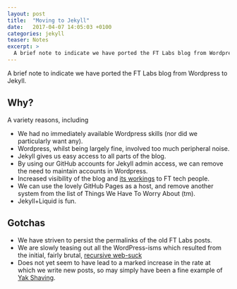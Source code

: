 ```yaml
---
layout: post
title:  "Moving to Jekyll"
date:   2017-04-07 14:05:03 +0100
categories: jekyll
teaser: Notes
excerpt: >
  A brief note to indicate we have ported the FT Labs blog from Wordpress to Jekyll.
---
```

A brief note to indicate we have ported the FT Labs blog from Wordpress to Jekyll.

## Why?

A variety reasons, including

* We had no immediately available Wordpress skills (nor did we particularly want any).
* Wordpress, whilst being largely fine, involved too much peripheral noise.
* Jekyll gives us easy access to all parts of the blog.
* By using our GitHub accounts for Jekyll admin access, we can remove the need to maintain accounts in Wordpress.
* Increased visibility of the blog and [its workings](https://github.com/ftlabs/ftlabs.github.io) to FT tech people.
* We can use the lovely GitHub Pages as a host, and remove another system from the list of Things We Have To Worry About (tm).
* Jekyll+Liquid is fun.

## Gotchas

* We have striven to persist the permalinks of the old FT Labs posts.
* We are slowly teasing out all the WordPress-isms which resulted from the initial, fairly brutal, [recursive web-suck](http://www.krazyworks.com/wget-examples-and-scripts/)
* Does not yet seem to have lead to a marked increase in the rate at which we write new posts, so may simply have been a fine example of [Yak Shaving](https://en.wiktionary.org/wiki/yak_shaving).

